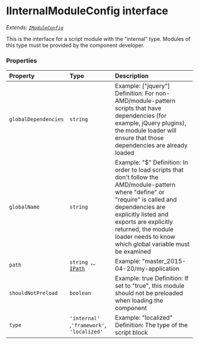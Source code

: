 # IInternalModuleConfig interface

_Extends: [`IModuleConfig`](imoduleconfig.md)_



 
This is the interface for a script module with the "internal" type. Modules of this type must be provided by the 
component developer. 





### Properties

| Property	   | Type	| Description|
|:-------------|:-------|:-----------|
|`globalDependencies`      | `string` | Example: ["jquery"]  Definition: For non-AMD/module-pattern scripts that have dependencies (for example, jQuery plugins), the module  loader will ensure that those dependencies are already loaded |
|`globalName`      | `string` | Example: "$"  Definition: In order to load scripts that don't follow the AMD/module-pattern where "define" or "require" is  called and dependencies are explicitly listed and exports are explicitly returned, the module loader needs to  know which global variable must be examined |
|`path`      | `string `,[` IPath`](ipath.md) | Example: "master_2015-04-20/my-application |
|`shouldNotPreload`      | `boolean` | Example: true  Definition: If set to "true", this module should not be preloaded when loading the component |
|`type`      | `'internal' `,` 'framework' `,` 'localized'` | Example: "localized"  Definition: The type of the script block |





